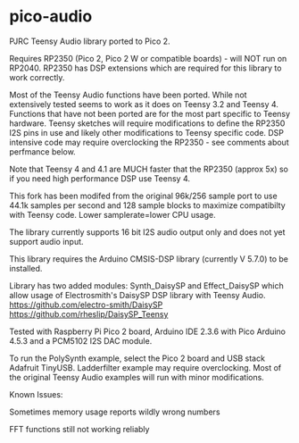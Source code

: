 # pico-audio

PJRC Teensy Audio library ported to Pico 2.

Requires RP2350 (Pico 2, Pico 2 W or compatible boards) - will NOT run on RP2040. RP2350 has DSP extensions which are required for this library to work correctly.

Most of the Teensy Audio functions have been ported. While not extensively tested seems to work as it does on Teensy 3.2 and Teensy 4. Functions that have not been ported are for the most part specific to Teensy hardware. Teensy sketches will require modifications to define the RP2350 I2S pins in use and likely other modifications to Teensy specific code. DSP intensive code may require overclocking the RP2350 - see comments about perfmance below.

Note that Teensy 4 and 4.1 are MUCH faster that the RP2350 (approx 5x) so if you need high performance DSP use Teensy 4.

This fork has been modifed from the original 96k/256 sample port to use 44.1k samples per second and 128 sample blocks to maximize compatibilty with Teensy code. Lower samplerate=lower CPU usage.

The library currently supports 16 bit I2S audio output only and does not yet support audio input.

This library requires the Arduino CMSIS-DSP library (currently V 5.7.0) to be installed.

Library has two added modules: Synth_DaisySP and Effect_DaisySP which allow usage of Electrosmith's DaisySP DSP library with Teensy Audio. 
https://github.com/electro-smith/DaisySP
https://github.com/rheslip/DaisySP_Teensy


Tested with Raspberry Pi Pico 2 board, Arduino IDE 2.3.6 with Pico Arduino 4.5.3 and a PCM5102 I2S DAC module.

To run the PolySynth example, select the Pico 2 board and USB stack Adafruit TinyUSB. Ladderfilter example may require overclocking. Most of the original Teensy Audio examples will run with minor modifications.

Known Issues:

Sometimes memory usage reports wildly wrong numbers

FFT functions still not working reliably